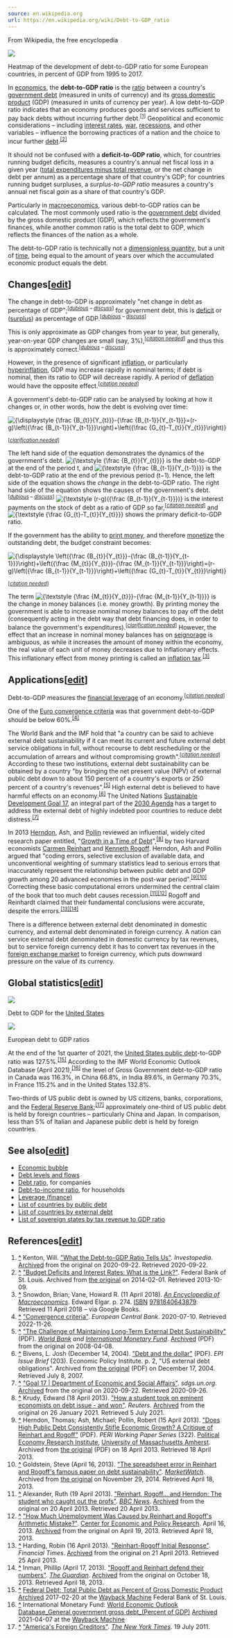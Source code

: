 ```yaml
---
source: en.wikipedia.org
url: https://en.wikipedia.org/wiki/Debt-to-GDP_ratio
---
```


From Wikipedia, the free encyclopedia

[![](https://upload.wikimedia.org/wikipedia/commons/thumb/c/c3/Gdp_to_debt_ratio.svg/450px-Gdp_to_debt_ratio.svg.png)](https://en.wikipedia.org/w/index.php?title=File:Gdp_to_debt_ratio.svg&lang=en)

Heatmap of the development of debt-to-GDP ratio for some European countries, in percent of GDP from 1995 to 2017.

In [economics](https://en.wikipedia.org/wiki/Economics "Economics"), the **debt-to-GDP ratio** is the [ratio](https://en.wikipedia.org/wiki/Ratio "Ratio") between a country's [government debt](https://en.wikipedia.org/wiki/Government_debt "Government debt") (measured in units of currency) and its [gross domestic product](https://en.wikipedia.org/wiki/Gross_domestic_product "Gross domestic product") (GDP) (measured in units of currency per year). A low debt-to-GDP ratio indicates that an economy produces goods and services sufficient to pay back debts without incurring further debt.<sup id="cite_ref-1"><a href="https://en.wikipedia.org/wiki/Debt-to-GDP_ratio#cite_note-1">[1]</a></sup> Geopolitical and economic considerations – including [interest rates](https://en.wikipedia.org/wiki/Interest_rates "Interest rates"), [war](https://en.wikipedia.org/wiki/War "War"), [recessions](https://en.wikipedia.org/wiki/Recession "Recession"), and other variables – influence the borrowing practices of a nation and the choice to incur further [debt](https://en.wikipedia.org/wiki/Debt "Debt").<sup id="cite_ref-StLouisFed_2-0"><a href="https://en.wikipedia.org/wiki/Debt-to-GDP_ratio#cite_note-StLouisFed-2">[2]</a></sup>

It should not be confused with a **deficit-to-GDP ratio**, which, for countries running budget deficits, measures a country's annual net fiscal loss in a given year ([total expenditures minus total revenue](https://en.wikipedia.org/wiki/Government_budget_balance "Government budget balance"), or the net change in debt per annum) as a percentage share of that country's GDP; for countries running budget surpluses, a _surplus-to-GDP ratio_ measures a country's annual net fiscal _gain_ as a share of that country's GDP.

Particularly in [macroeconomics](https://en.wikipedia.org/wiki/Macroeconomics "Macroeconomics"), various debt-to-GDP ratios can be calculated. The most commonly used ratio is the [government debt](https://en.wikipedia.org/wiki/Government_debt "Government debt") divided by the gross domestic product (GDP), which reflects the government's finances, while another common ratio is the total debt to GDP, which reflects the finances of the nation as a whole.

The debt-to-GDP ratio is technically not a [dimensionless quantity](https://en.wikipedia.org/wiki/Dimensionless_quantity "Dimensionless quantity"), but a unit of [time](https://en.wikipedia.org/wiki/Time "Time"), being equal to the amount of years over which the accumulated economic product equals the debt.

## Changes\[[edit](https://en.wikipedia.org/w/index.php?title=Debt-to-GDP_ratio&action=edit&section=1 "Edit section: Changes")\]

The change in debt-to-GDP is approximately "net change in debt as percentage of GDP";<sup>[<i><a href="https://en.wikipedia.org/wiki/Wikipedia:Accuracy_dispute#Disputed_statement" title="Wikipedia:Accuracy dispute"><span title="The material near this tag is possibly inaccurate or nonfactual. (August 2018)">dubious</span></a> <span>– <a href="https://en.wikipedia.org/wiki/Talk:Debt-to-GDP_ratio#Dubious" title="Talk:Debt-to-GDP ratio">discuss</a></span></i>]</sup> for government debt, this is [deficit](https://en.wikipedia.org/wiki/Government_budget_deficit "Government budget deficit") or ([surplus](https://en.wikipedia.org/wiki/Economic_surplus "Economic surplus")) as percentage of GDP.<sup>[<i><a href="https://en.wikipedia.org/wiki/Wikipedia:Accuracy_dispute#Disputed_statement" title="Wikipedia:Accuracy dispute"><span title="The material near this tag is possibly inaccurate or nonfactual. (August 2018)">dubious</span></a> <span>– <a href="https://en.wikipedia.org/wiki/Talk:Debt-to-GDP_ratio#Dubious" title="Talk:Debt-to-GDP ratio">discuss</a></span></i>]</sup>

This is only approximate as GDP changes from year to year, but generally, year-on-year GDP changes are small (say, 3%),<sup>[<i><a href="https://en.wikipedia.org/wiki/Wikipedia:Citation_needed" title="Wikipedia:Citation needed"><span title="This claim needs references to reliable sources. (August 2018)">citation needed</span></a></i>]</sup> and thus this is approximately correct.<sup>[<i><a href="https://en.wikipedia.org/wiki/Wikipedia:Accuracy_dispute#Disputed_statement" title="Wikipedia:Accuracy dispute"><span title="The material near this tag is possibly inaccurate or nonfactual. (August 2018)">dubious</span></a> <span>– <a href="https://en.wikipedia.org/wiki/Talk:Debt-to-GDP_ratio#Dubious" title="Talk:Debt-to-GDP ratio">discuss</a></span></i>]</sup>

However, in the presence of significant [inflation](https://en.wikipedia.org/wiki/Inflation "Inflation"), or particularly [hyperinflation](https://en.wikipedia.org/wiki/Hyperinflation "Hyperinflation"), GDP may increase rapidly in nominal terms; if debt is nominal, then its ratio to GDP will decrease rapidly. A period of [deflation](https://en.wikipedia.org/wiki/Deflation "Deflation") would have the opposite effect.<sup>[<i><a href="https://en.wikipedia.org/wiki/Wikipedia:Citation_needed" title="Wikipedia:Citation needed"><span title="This claim needs references to reliable sources. (August 2018)">citation needed</span></a></i>]</sup>

A government's debt-to-GDP ratio can be analysed by looking at how it changes or, in other words, how the debt is evolving over time:

![{\displaystyle {\frac {B_{t}}{Y_{t}}}-{\frac {B_{t-1}}{Y_{t-1}}}=(r-g)\left({\frac {B_{t-1}}{Y_{t-1}}}\right)+\left({\frac {G_{t}-T_{t}}{Y_{t}}}\right)}](https://wikimedia.org/api/rest_v1/media/math/render/svg/bd33f5a59b70aea8d7e3ed6f9febeff12009133e)

<sup>[<i><a href="https://en.wikipedia.org/wiki/Wikipedia:Please_clarify" title="Wikipedia:Please clarify"><span title="Variables not defined (August 2018)">clarification needed</span></a></i>]</sup>

The left hand side of the equation demonstrates the dynamics of the government's debt. ![{\textstyle {\frac {B_{t}}{Y_{t}}}}](https://wikimedia.org/api/rest_v1/media/math/render/svg/20c7a0c891bf66ab3dc76fda5b764ce87f8a6012) is the debt-to-GDP at the end of the period t, and ![{\textstyle {\frac {B_{t-1}}{Y_{t-1}}}}](https://wikimedia.org/api/rest_v1/media/math/render/svg/2e73aa7c73c15f44f6679d51af21247a15f1de77) is the debt-to-GDP ratio at the end of the previous period (t−1). Hence, the left side of the equation shows the _change_ in the debt-to-GDP ratio. The right hand side of the equation shows the causes of the government's debt.<sup>[<i><a href="https://en.wikipedia.org/wiki/Wikipedia:Accuracy_dispute#Disputed_statement" title="Wikipedia:Accuracy dispute"><span title="The material near this tag is possibly inaccurate or nonfactual. (August 2018)">dubious</span></a> <span>– <a href="https://en.wikipedia.org/wiki/Talk:Debt-to-GDP_ratio#Dubious" title="Talk:Debt-to-GDP ratio">discuss</a></span></i>]</sup> ![{\textstyle (r-g)({\frac {B_{t-1}}{Y_{t-1}}})}](https://wikimedia.org/api/rest_v1/media/math/render/svg/80f86f84902b72b383bf3419458c884059f63929) is the interest payments on the stock of debt as a ratio of GDP so far,<sup>[<i><a href="https://en.wikipedia.org/wiki/Wikipedia:Citation_needed" title="Wikipedia:Citation needed"><span title="This claim needs references to reliable sources. (August 2018)">citation needed</span></a></i>]</sup> and ![{\textstyle {\frac {G_{t}-T_{t}}{Y_{t}}}}](https://wikimedia.org/api/rest_v1/media/math/render/svg/c0eb7ff78e414cd1f6cef563fdfbb15bc213c24e) shows the primary deficit-to-GDP ratio.

If the government has the ability to [print money](https://en.wikipedia.org/wiki/Money_creation "Money creation"), and therefore [monetize](https://en.wikipedia.org/wiki/Monetizing_debt "Monetizing debt") the outstanding debt, the budget constraint becomes:

![{\displaystyle \left({\frac {B_{t}}{Y_{t}}}-{\frac {B_{t-1}}{Y_{t-1}}}\right)+\left({\frac {M_{t}}{Y_{t}}}-{\frac {M_{t-1}}{Y_{t-1}}}\right)=(r-g)\left({\frac {B_{t-1}}{Y_{t-1}}}\right)+\left({\frac {G_{t}-T_{t}}{Y_{t}}}\right)}](https://wikimedia.org/api/rest_v1/media/math/render/svg/ae46062b56256d28ee58e3b60257d91075453cc9)

<sup>[<i><a href="https://en.wikipedia.org/wiki/Wikipedia:Citation_needed" title="Wikipedia:Citation needed"><span title="This claim needs references to reliable sources. (August 2018)">citation needed</span></a></i>]</sup>

The term ![{\textstyle {\frac {M_{t}}{Y_{t}}}-{\frac {M_{t-1}}{Y_{t-1}}}}](https://wikimedia.org/api/rest_v1/media/math/render/svg/0d226aef3565e4e13ae209602eabdffd5f782844) is the change in money balances (i.e. money growth). By printing money the government is able to increase nominal money balances to pay off the debt (consequently acting in the debt way that debt financing does, in order to balance the government's expenditures).<sup>[<i><a href="https://en.wikipedia.org/wiki/Wikipedia:Please_clarify" title="Wikipedia:Please clarify"><span title="The text near this tag may need clarification or removal of jargon. (August 2018)">clarification needed</span></a></i>]</sup> However, the effect that an increase in nominal money balances has on [seignorage](https://en.wikipedia.org/wiki/Seigniorage "Seigniorage") is ambiguous, as while it increases the amount of money within the economy, the real value of each unit of money decreases due to inflationary effects. This inflationary effect from money printing is called an [inflation tax](https://en.wikipedia.org/wiki/Inflation_tax "Inflation tax").<sup id="cite_ref-3"><a href="https://en.wikipedia.org/wiki/Debt-to-GDP_ratio#cite_note-3">[3]</a></sup>

## Applications\[[edit](https://en.wikipedia.org/w/index.php?title=Debt-to-GDP_ratio&action=edit&section=2 "Edit section: Applications")\]

Debt-to-GDP measures the [financial leverage](https://en.wikipedia.org/wiki/Financial_leverage "Financial leverage") of an economy.<sup>[<i><a href="https://en.wikipedia.org/wiki/Wikipedia:Citation_needed" title="Wikipedia:Citation needed"><span title="This claim needs references to reliable sources. (August 2018)">citation needed</span></a></i>]</sup>

One of the [Euro convergence criteria](https://en.wikipedia.org/wiki/Euro_convergence_criteria "Euro convergence criteria") was that government debt-to-GDP should be below 60%.<sup id="cite_ref-4"><a href="https://en.wikipedia.org/wiki/Debt-to-GDP_ratio#cite_note-4">[4]</a></sup>

The World Bank and the IMF hold that "a country can be said to achieve external debt sustainability if it can meet its current and future external debt service obligations in full, without recourse to debt rescheduling or the accumulation of arrears and without compromising growth".<sup>[<i><a href="https://en.wikipedia.org/wiki/Wikipedia:Citation_needed" title="Wikipedia:Citation needed"><span title="This claim needs references to reliable sources. (August 2018)">citation needed</span></a></i>]</sup> According to these two institutions, external debt sustainability can be obtained by a country "by bringing the net present value (NPV) of external public debt down to about 150 percent of a country's exports or 250 percent of a country's revenues".<sup id="cite_ref-5"><a href="https://en.wikipedia.org/wiki/Debt-to-GDP_ratio#cite_note-5">[5]</a></sup> High external debt is believed to have harmful effects on an economy.<sup id="cite_ref-6"><a href="https://en.wikipedia.org/wiki/Debt-to-GDP_ratio#cite_note-6">[6]</a></sup> The United Nations [Sustainable Development Goal 17](https://en.wikipedia.org/wiki/Sustainable_Development_Goal_17 "Sustainable Development Goal 17"), an integral part of the [2030 Agenda](https://en.wikipedia.org/wiki/Sustainable_Development_Goals "Sustainable Development Goals") has a target to address the external debt of highly indebted poor countries to reduce debt distress.<sup id="cite_ref-7"><a href="https://en.wikipedia.org/wiki/Debt-to-GDP_ratio#cite_note-7">[7]</a></sup>

In 2013 [Herndon](https://en.wikipedia.org/wiki/Thomas_Herndon "Thomas Herndon"), Ash, and [Pollin](https://en.wikipedia.org/wiki/Robert_Pollin "Robert Pollin") reviewed an influential, widely cited research paper entitled, "[Growth in a Time of Debt](https://en.wikipedia.org/wiki/Growth_in_a_Time_of_Debt "Growth in a Time of Debt")",<sup id="cite_ref-reuters18April2013_8-0"><a href="https://en.wikipedia.org/wiki/Debt-to-GDP_ratio#cite_note-reuters18April2013-8">[8]</a></sup> by two Harvard economists [Carmen Reinhart](https://en.wikipedia.org/wiki/Carmen_Reinhart "Carmen Reinhart") and [Kenneth Rogoff](https://en.wikipedia.org/wiki/Kenneth_Rogoff "Kenneth Rogoff"). Herndon, Ash and Pollin argued that "coding errors, selective exclusion of available data, and unconventional weighting of summary statistics lead to serious errors that inaccurately represent the relationship between public debt and GDP growth among 20 advanced economies in the post-war period".<sup id="cite_ref-Herndonpublicd15april2013_9-0"><a href="https://en.wikipedia.org/wiki/Debt-to-GDP_ratio#cite_note-Herndonpublicd15april2013-9">[9]</a></sup><sup id="cite_ref-blogmarketwatch2013_10-0"><a href="https://en.wikipedia.org/wiki/Debt-to-GDP_ratio#cite_note-blogmarketwatch2013-10">[10]</a></sup> Correcting these basic computational errors undermined the central claim of the book that too much debt causes recession.<sup id="cite_ref-Alexander01_11-0"><a href="https://en.wikipedia.org/wiki/Debt-to-GDP_ratio#cite_note-Alexander01-11">[11]</a></sup><sup id="cite_ref-12"><a href="https://en.wikipedia.org/wiki/Debt-to-GDP_ratio#cite_note-12">[12]</a></sup> Rogoff and Reinhardt claimed that their fundamental conclusions were accurate, despite the errors.<sup id="cite_ref-FT16April2013_13-0"><a href="https://en.wikipedia.org/wiki/Debt-to-GDP_ratio#cite_note-FT16April2013-13">[13]</a></sup><sup id="cite_ref-14"><a href="https://en.wikipedia.org/wiki/Debt-to-GDP_ratio#cite_note-14">[14]</a></sup>

There is a difference between external debt denominated in domestic currency, and external debt denominated in foreign currency. A nation can service external debt denominated in domestic currency by tax revenues, but to service foreign currency debt it has to convert tax revenues in the [foreign exchange market](https://en.wikipedia.org/wiki/Foreign_exchange_market "Foreign exchange market") to foreign currency, which puts downward pressure on the value of its currency.

## Global statistics\[[edit](https://en.wikipedia.org/w/index.php?title=Debt-to-GDP_ratio&action=edit&section=3 "Edit section: Global statistics")\]

[![](https://upload.wikimedia.org/wikipedia/commons/thumb/7/7e/Debt_to_GDP.webp/300px-Debt_to_GDP.webp.png)](https://en.wikipedia.org/wiki/File:Debt_to_GDP.webp)

Debt to GDP for the [United States](https://en.wikipedia.org/wiki/United_States "United States")

[![](https://upload.wikimedia.org/wikipedia/commons/thumb/5/5e/European_debt_to_GDP_ratios.webp/300px-European_debt_to_GDP_ratios.webp.png)](https://en.wikipedia.org/wiki/File:European_debt_to_GDP_ratios.webp)

European debt to GDP ratios

At the end of the 1st quarter of 2021, the [United States public debt](https://en.wikipedia.org/wiki/United_States_public_debt "United States public debt")\-to-GDP ratio was 127.5%.<sup id="cite_ref-freddata_15-0"><a href="https://en.wikipedia.org/wiki/Debt-to-GDP_ratio#cite_note-freddata-15">[15]</a></sup> According to the IMF World Economic Outlook Database (April 2021),<sup id="cite_ref-16"><a href="https://en.wikipedia.org/wiki/Debt-to-GDP_ratio#cite_note-16">[16]</a></sup> the level of Gross Government debt-to-GDP ratio in Canada was 116.3%, in China 66.8%, in India 89.6%, in Germany 70.3%, in France 115.2% and in the United States 132.8%.

Two-thirds of US public debt is owned by US citizens, banks, corporations, and the [Federal Reserve Bank](https://en.wikipedia.org/wiki/Federal_Reserve_Bank "Federal Reserve Bank");<sup id="cite_ref-USforeigncreditors_17-0"><a href="https://en.wikipedia.org/wiki/Debt-to-GDP_ratio#cite_note-USforeigncreditors-17">[17]</a></sup> approximately one-third of US public debt is held by foreign countries – particularly China and Japan. In comparison, less than 5% of Italian and Japanese public debt is held by foreign countries.

## See also\[[edit](https://en.wikipedia.org/w/index.php?title=Debt-to-GDP_ratio&action=edit&section=4 "Edit section: See also")\]

-   [Economic bubble](https://en.wikipedia.org/wiki/Economic_bubble "Economic bubble")
-   [Debt levels and flows](https://en.wikipedia.org/wiki/Debt_levels_and_flows "Debt levels and flows")
-   [Debt ratio](https://en.wikipedia.org/wiki/Debt_ratio "Debt ratio"), for companies
-   [Debt-to-income ratio](https://en.wikipedia.org/wiki/Debt-to-income_ratio "Debt-to-income ratio"), for households
-   [Leverage (finance)](https://en.wikipedia.org/wiki/Leverage_(finance) "Leverage (finance)")
-   [List of countries by public debt](https://en.wikipedia.org/wiki/List_of_countries_by_public_debt "List of countries by public debt")
-   [List of countries by external debt](https://en.wikipedia.org/wiki/List_of_countries_by_external_debt "List of countries by external debt")
-   [List of sovereign states by tax revenue to GDP ratio](https://en.wikipedia.org/wiki/List_of_sovereign_states_by_tax_revenue_to_GDP_ratio "List of sovereign states by tax revenue to GDP ratio")

## References\[[edit](https://en.wikipedia.org/w/index.php?title=Debt-to-GDP_ratio&action=edit&section=5 "Edit section: References")\]

1.  **[^](https://en.wikipedia.org/wiki/Debt-to-GDP_ratio#cite_ref-1 "Jump up")** Kenton, Will. ["What the Debt-to-GDP Ratio Tells Us"](https://www.investopedia.com/terms/d/debtgdpratio.asp). _Investopedia_. [Archived](https://web.archive.org/web/20200922091913/https://www.investopedia.com/terms/d/debtgdpratio.asp) from the original on 2020-09-22. Retrieved 2020-09-22.
2.  **[^](https://en.wikipedia.org/wiki/Debt-to-GDP_ratio#cite_ref-StLouisFed_2-0 "Jump up")** ["Budget Deficits and Interest Rates: What is the Link?"](https://web.archive.org/web/20140201193646/http://www.stlouisfed.org/publications/cb/articles/?id=874). Federal Bank of St. Louis. Archived from [the original](http://www.stlouisfed.org/publications/cb/articles/?id=874) on 2014-02-01. Retrieved 2013-10-09.
3.  **[^](https://en.wikipedia.org/wiki/Debt-to-GDP_ratio#cite_ref-3 "Jump up")** Snowdon, Brian; Vane, Howard R. (11 April 2018). [_An Encyclopedia of Macroeconomics_](https://books.google.com/books?id=HSVakrh8TToC&q=seigniorage+macroeconomics&pg=PA246). Edward Elgar. p. 274. [ISBN](https://en.wikipedia.org/wiki/ISBN_(identifier) "ISBN (identifier)") [9781840643879](https://en.wikipedia.org/wiki/Special:BookSources/9781840643879 "Special:BookSources/9781840643879"). Retrieved 11 April 2018 – via Google Books.
4.  **[^](https://en.wikipedia.org/wiki/Debt-to-GDP_ratio#cite_ref-4 "Jump up")** ["Convergence criteria"](https://www.ecb.europa.eu/ecb/orga/escb/html/convergence-criteria.en.html). _European Central Bank_. 2020-07-10. Retrieved 2022-11-26.
5.  **[^](https://en.wikipedia.org/wiki/Debt-to-GDP_ratio#cite_ref-5 "Jump up")** ["The Challenge of Maintaining Long-Term External Debt Sustainability"](https://www.imf.org/external/np/hipc/2001/lt/042001.pdf) (PDF). _[World Bank](https://en.wikipedia.org/wiki/World_Bank "World Bank") and [International Monetary Fund](https://en.wikipedia.org/wiki/International_Monetary_Fund "International Monetary Fund")_. [Archived](https://web.archive.org/web/20080408192556/http://www.internationalmonetaryfund.com/external/np/hipc/2001/lt/042001.pdf) (PDF) from the original on 2008-04-08.
6.  **[^](https://en.wikipedia.org/wiki/Debt-to-GDP_ratio#cite_ref-6 "Jump up")** Bivens, L. Josh (December 14, 2004). ["Debt and the dollar"](https://web.archive.org/web/20041217041437/http://www.epinet.org/Issuebriefs/203/ib203.pdf) (PDF). _EPI Issue Brief_ (203). Economic Policy Institute. p. 2, "US external debt obligations". Archived from [the original](http://www.epinet.org/Issuebriefs/203/ib203.pdf) (PDF) on December 17, 2004. Retrieved July 8, 2007.
7.  **[^](https://en.wikipedia.org/wiki/Debt-to-GDP_ratio#cite_ref-7 "Jump up")** ["Goal 17 | Department of Economic and Social Affairs"](https://sdgs.un.org/goals/goal17). _sdgs.un.org_. [Archived](https://web.archive.org/web/20200922124356/https://sdgs.un.org/goals/goal17) from the original on 2020-09-22. Retrieved 2020-09-26.
8.  **[^](https://en.wikipedia.org/wiki/Debt-to-GDP_ratio#cite_ref-reuters18April2013_8-0 "Jump up")** Krudy, Edward (18 April 2013). ["How a student took on eminent economists on debt issue - and won"](https://www.reuters.com/article/us-global-economy-debt-herndon-idUSBRE93H0CV20130418). _Reuters_. [Archived](https://web.archive.org/web/20210126125058/https://www.reuters.com/article/us-global-economy-debt-herndon-idUSBRE93H0CV20130418) from the original on 26 January 2021. Retrieved 5 July 2021.
9.  **[^](https://en.wikipedia.org/wiki/Debt-to-GDP_ratio#cite_ref-Herndonpublicd15april2013_9-0 "Jump up")** Herndon, Thomas; Ash, Michael; Pollin, Robert (15 April 2013). ["Does High Public Debt Consistently Stifle Economic Growth? A Critique of Reinhart and Rogoff"](https://web.archive.org/web/20130418125357/http://www.peri.umass.edu/fileadmin/pdf/working_papers/working_papers_301-350/WP322.pdf) (PDF). _PERI Working Paper Series_ (322). [Political Economy Research Institute](https://en.wikipedia.org/wiki/Political_Economy_Research_Institute "Political Economy Research Institute"), [University of Massachusetts Amherst](https://en.wikipedia.org/wiki/University_of_Massachusetts_Amherst "University of Massachusetts Amherst"). Archived from [the original](http://www.peri.umass.edu/fileadmin/pdf/working_papers/working_papers_301-350/WP322.pdf) (PDF) on 18 April 2013. Retrieved 18 April 2013.
10.  **[^](https://en.wikipedia.org/wiki/Debt-to-GDP_ratio#cite_ref-blogmarketwatch2013_10-0 "Jump up")** Goldstein, Steve (April 16, 2013). ["The spreadsheet error in Reinhart and Rogoff's famous paper on debt sustainability"](https://web.archive.org/web/20141129014051/http://blogs.marketwatch.com/thetell/2013/04/16/the-spreadsheet-error-in-reinhart-and-rogoffs-famous-paper-on-debt-sustainability/). _[MarketWatch](https://en.wikipedia.org/wiki/MarketWatch "MarketWatch")_. Archived from [the original](http://blogs.marketwatch.com/thetell/2013/04/16/the-spreadsheet-error-in-reinhart-and-rogoffs-famous-paper-on-debt-sustainability/) on November 29, 2014. Retrieved April 18, 2013.
11.  **[^](https://en.wikipedia.org/wiki/Debt-to-GDP_ratio#cite_ref-Alexander01_11-0 "Jump up")** Alexander, Ruth (19 April 2013). ["Reinhart, Rogoff... and Herndon: The student who caught out the profs"](https://www.bbc.co.uk/news/magazine-22223190). _[BBC News](https://en.wikipedia.org/wiki/BBC_News "BBC News")_. [Archived](https://web.archive.org/web/20130420051732/http://www.bbc.co.uk/news/magazine-22223190) from the original on 20 April 2013. Retrieved 20 April 2013.
12.  **[^](https://en.wikipedia.org/wiki/Debt-to-GDP_ratio#cite_ref-12 "Jump up")** ["How Much Unemployment Was Caused by Reinhart and Rogoff's Arithmetic Mistake?"](http://www.cepr.net/index.php/blogs/beat-the-press/how-much-unemployment-was-caused-by-reinhart-and-rogoffs-arithmetic-mistake). [Center for Economic and Policy Research](https://en.wikipedia.org/wiki/Center_for_Economic_and_Policy_Research "Center for Economic and Policy Research"). April 16, 2013. [Archived](https://web.archive.org/web/20130419112713/http://www.cepr.net/index.php/blogs/beat-the-press/how-much-unemployment-was-caused-by-reinhart-and-rogoffs-arithmetic-mistake) from the original on April 19, 2013. Retrieved April 18, 2013.
13.  **[^](https://en.wikipedia.org/wiki/Debt-to-GDP_ratio#cite_ref-FT16April2013_13-0 "Jump up")** Harding, Robin (16 April 2013). ["Reinhart-Rogoff Initial Response"](http://blogs.ft.com/money-supply/2013/04/16/reinhart-rogoff-initial-response). _Financial Times_. [Archived](https://web.archive.org/web/20130421135430/http://blogs.ft.com/money-supply/2013/04/16/reinhart-rogoff-initial-response/) from the original on 21 April 2013. Retrieved 25 April 2013.
14.  **[^](https://en.wikipedia.org/wiki/Debt-to-GDP_ratio#cite_ref-14 "Jump up")** Inman, Phillip (April 17, 2013). ["Rogoff and Reinhart defend their numbers"](https://www.theguardian.com/business/economics-blog/2013/apr/17/rogoff-reinhart-defend-debt-study). _[The Guardian](https://en.wikipedia.org/wiki/The_Guardian "The Guardian")_. [Archived](https://web.archive.org/web/20131018040909/http://www.theguardian.com/business/economics-blog/2013/apr/17/rogoff-reinhart-defend-debt-study) from the original on October 18, 2013. Retrieved April 18, 2013.
15.  **[^](https://en.wikipedia.org/wiki/Debt-to-GDP_ratio#cite_ref-freddata_15-0 "Jump up")** [Federal Debt: Total Public Debt as Percent of Gross Domestic Product](https://fred.stlouisfed.org/series/GFDEGDQ188S) [Archived](https://web.archive.org/web/20170220171902/https://fred.stlouisfed.org/series/GFDEGDQ188S) 2017-02-20 at the [Wayback Machine](https://en.wikipedia.org/wiki/Wayback_Machine "Wayback Machine") Federal Bank of St. Louis.
16.  **[^](https://en.wikipedia.org/wiki/Debt-to-GDP_ratio#cite_ref-16 "Jump up")** International Monetary Fund: [World Economic Outlook Database_General government gross debt_(Percent of GDP)](https://www.imf.org/en/Publications/WEO/weo-database/2021/April) [Archived](https://web.archive.org/web/20210407050829/https://www.imf.org/en/Publications/WEO/weo-database/2021/April) 2021-04-07 at the [Wayback Machine](https://en.wikipedia.org/wiki/Wayback_Machine "Wayback Machine")
17.  **[^](https://en.wikipedia.org/wiki/Debt-to-GDP_ratio#cite_ref-USforeigncreditors_17-0 "Jump up")** ["America's Foreign Creditors"](https://www.nytimes.com/imagepages/2011/07/19/business/2110719_yuan_graphic.html?ref=business). _[The New York Times](https://en.wikipedia.org/wiki/The_New_York_Times "The New York Times")_. 19 July 2011.
